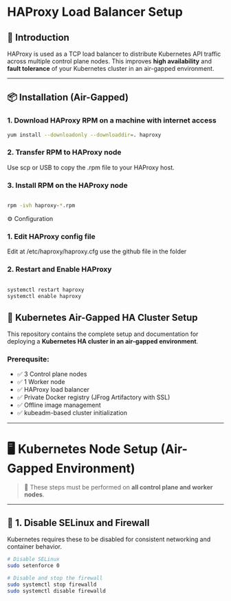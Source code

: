 # HAProxy Load Balancer Setup

## 📖 Introduction

HAProxy is used as a TCP load balancer to distribute Kubernetes API traffic across multiple control plane nodes. This improves **high availability** and **fault tolerance** of your Kubernetes cluster in an air-gapped environment.

---

## 📦 Installation (Air-Gapped)

### 1. Download HAProxy RPM on a machine with internet access

```bash
yum install --downloadonly --downloaddir=. haproxy

```
### 2.  Transfer RPM to HAProxy node 

Use scp or USB to copy the .rpm file to your HAProxy host.

### 3. Install RPM on the HAProxy node

```bash

rpm -ivh haproxy-*.rpm

```
⚙️ Configuration

### 1. Edit HAProxy config file  

Edit at /etc/haproxy/haproxy.cfg   use the github file in the folder

### 2. Restart and Enable HAProxy

```bash

systemctl restart haproxy
systemctl enable haproxy

```


## 🚀 Kubernetes Air-Gapped HA Cluster Setup

This repository contains the complete setup and documentation for deploying a **Kubernetes HA cluster in an air-gapped environment**.

### Prerequsite:

- ✅ 3 Control plane nodes
- ✅ 1 Worker node
- ✅ HAProxy load balancer
- ✅ Private Docker registry (JFrog Artifactory with SSL)
- ✅ Offline image management
- ✅ kubeadm-based cluster initialization

---

# 🖥️ Kubernetes Node Setup (Air-Gapped Environment)

> 🔁 These steps must be performed on **all control plane and worker nodes**.

---

## 📌 1. Disable SELinux and Firewall

Kubernetes requires these to be disabled for consistent networking and container behavior.

```bash
# Disable SELinux
sudo setenforce 0

# Disable and stop the firewall
sudo systemctl stop firewalld
sudo systemctl disable firewalld

```


